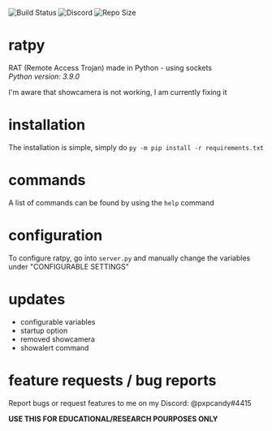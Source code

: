 ![Build Status](https://img.shields.io/github/checks-status/pxpcandy/ratpy/main?label=checks&style=flat) ![Discord](https://img.shields.io/discord/811520413305143297) ![Repo Size](https://img.shields.io/github/repo-size/pxpcandy/ratpy)
# ratpy
RAT (Remote Access Trojan) made in Python - using sockets<br>
*Python version: 3.9.0*

I'm aware that showcamera is not working, I am currently fixing it

# installation
The installation is simple, simply do `py -m pip install -r requirements.txt`

# commands
A list of commands can be found by using the `help` command

# configuration
To configure ratpy, go into `server.py` and manually change the variables under "CONFIGURABLE SETTINGS"

# updates
* configurable variables
* startup option
* removed showcamera
* showalert command

# feature requests / bug reports
Report bugs or request features to me on my Discord: @pxpcandy#4415

**USE THIS FOR EDUCATIONAL/RESEARCH POURPOSES ONLY**
